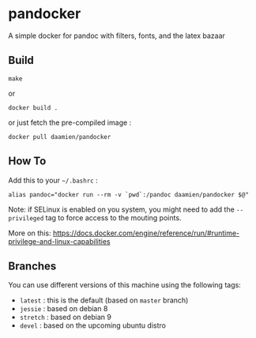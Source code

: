 # pandocker

A simple docker for pandoc with filters, fonts, and the latex bazaar

## Build

```
make
```

or 

```
docker build .
```

or just fetch the pre-compiled image :

```
docker pull daamien/pandocker
```

## How To

Add this to your `~/.bashrc` :

```
alias pandoc="docker run --rm -v `pwd`:/pandoc daamien/pandocker $@"
```


Note: if SELinux is enabled on you system, you might need to add the
`--privileged` tag to force access to the mouting points.


More on this:
https://docs.docker.com/engine/reference/run/#runtime-privilege-and-linux-capabilities

## Branches 

You can use different versions of this machine using the following tags:

  * `latest`  : this is the default  (based on `master` branch)
  * `jessie`  : based on debian 8
  * `stretch` : based on debian 9
  * `devel`   : based on the upcoming ubuntu distro
